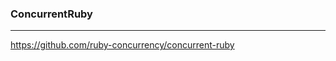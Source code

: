 ### ConcurrentRuby
---
https://github.com/ruby-concurrency/concurrent-ruby

```
```


```
```

```
```
